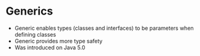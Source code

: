 # Generics 

- Generic enables types (classes and interfaces) to be parameters when defining classes
- Generic provides more type safety
- Was introduced on Java 5.0


